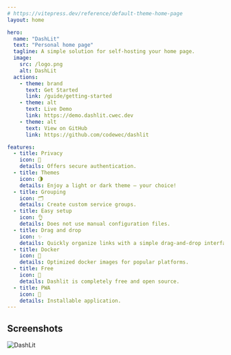 ```yaml
---
# https://vitepress.dev/reference/default-theme-home-page
layout: home

hero:
  name: "DashLit"
  text: "Personal home page"
  tagline: A simple solution for self-hosting your home page.
  image:
    src: /logo.png
    alt: DashLit
  actions:
    - theme: brand
      text: Get Started
      link: /guide/getting-started
    - theme: alt
      text: Live Demo
      link: https://demo.dashlit.cwec.dev
    - theme: alt
      text: View on GitHub
      link: https://github.com/codewec/dashlit

features:
  - title: Privacy
    icon: 🔐
    details: Offers secure authentication.
  - title: Themes
    icon: 🌗
    details: Enjoy a light or dark theme – your choice!
  - title: Grouping
    icon: 🗂
    details: Create custom service groups.
  - title: Easy setup
    icon: 👌
    details: Does not use manual configuration files.
  - title: Drag and drop
    icon: ✨
    details: Quickly organize links with a simple drag-and-drop interface.
  - title: Docker
    icon: 🐳
    details: Optimized docker images for popular platforms.
  - title: Free
    icon: 🚀
    details: Dashlit is completely free and open source.
  - title: PWA
    icon: 📲
    details: Installable application.
---
```


## Screenshots

![DashLit](/main_page.png "DashLit")
